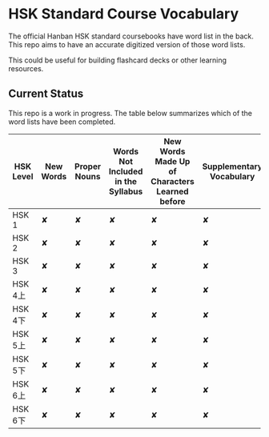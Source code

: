 # HSK Standard Course Vocabulary

The official Hanban HSK standard coursebooks have word list in the back. This repo aims to have an accurate digitized version of those word lists.

This could be useful for building flashcard decks or other learning resources.

## Current Status

This repo is a work in progress. The table below summarizes which of the word lists have been completed.

| HSK Level | New Words | Proper Nouns | Words Not Included in the Syllabus | New Words Made Up of Characters Learned before | Supplementary Vocabulary |
|-----------|-----------|--------------|------------------------------------|------------------------------------------------|--------------------------|
| HSK 1     | ✘         | ✘            | ✘                                  | ✘                                              | ✘                        |
| HSK 2     | ✘         | ✘            | ✘                                  | ✘                                              | ✘                        |
| HSK 3     | ✘         | ✘            | ✘                                  | ✘                                              | ✘                        |
| HSK 4上   | ✘         | ✘            | ✘                                  | ✘                                              | ✘                        |
| HSK 4下   | ✘         | ✘            | ✘                                  | ✘                                              | ✘                        |
| HSK 5上   | ✘         | ✘            | ✘                                  | ✘                                              | ✘                        |
| HSK 5下   | ✘         | ✘            | ✘                                  | ✘                                              | ✘                        |
| HSK 6上   | ✘         | ✘            | ✘                                  | ✘                                              | ✘                        |
| HSK 6下   | ✘         | ✘            | ✘                                  | ✘                                              | ✘                        |

